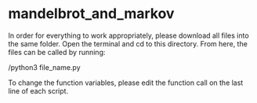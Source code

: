 # mandelbrot_and_markov

In order for everything to work appropriately, please download all files into the same folder. Open the terminal and cd to this directory. From here, the files can be called by running:

/python3 file_name.py

To change the function variables, please edit the function call on the last line of each script.

